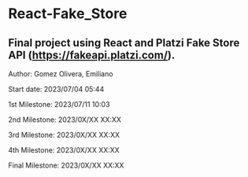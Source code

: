 # React-Fake_Store

Final project using React and Platzi Fake Store API (https://fakeapi.platzi.com/).
---

Author: Gomez Olivera, Emiliano

Start date: 2023/07/04 05:44

1st Milestone: 2023/07/11 10:03

2nd Milestone: 2023/0X/XX XX:XX

3rd Milestone: 2023/0X/XX XX:XX

4th Milestone: 2023/0X/XX XX:XX

Final Milestone: 2023/0X/XX XX:XX
